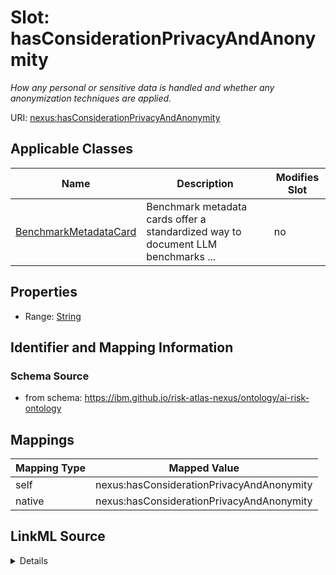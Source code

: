 

# Slot: hasConsiderationPrivacyAndAnonymity


_How any personal or sensitive data is handled and whether any anonymization techniques are applied._





URI: [nexus:hasConsiderationPrivacyAndAnonymity](https://ibm.github.io/risk-atlas-nexus/ontology/hasConsiderationPrivacyAndAnonymity)



<!-- no inheritance hierarchy -->





## Applicable Classes

| Name | Description | Modifies Slot |
| --- | --- | --- |
| [BenchmarkMetadataCard](BenchmarkMetadataCard.md) | Benchmark metadata cards offer a standardized way to document LLM benchmarks ... |  no  |







## Properties

* Range: [String](String.md)





## Identifier and Mapping Information







### Schema Source


* from schema: https://ibm.github.io/risk-atlas-nexus/ontology/ai-risk-ontology




## Mappings

| Mapping Type | Mapped Value |
| ---  | ---  |
| self | nexus:hasConsiderationPrivacyAndAnonymity |
| native | nexus:hasConsiderationPrivacyAndAnonymity |




## LinkML Source

<details>
```yaml
name: hasConsiderationPrivacyAndAnonymity
description: How any personal or sensitive data is handled and whether any anonymization
  techniques are applied.
from_schema: https://ibm.github.io/risk-atlas-nexus/ontology/ai-risk-ontology
rank: 1000
alias: hasConsiderationPrivacyAndAnonymity
domain_of:
- BenchmarkMetadataCard
range: string

```
</details>